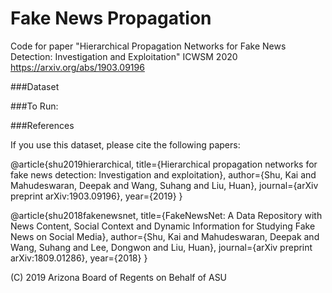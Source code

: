 # Fake News Propagation

Code for paper "Hierarchical Propagation Networks for Fake News Detection: Investigation and Exploitation" ICWSM 2020 https://arxiv.org/abs/1903.09196

###Dataset


###To Run:


###References

If you use this dataset, please cite the following papers:

@article{shu2019hierarchical,
  title={Hierarchical propagation networks for fake news detection: Investigation and exploitation},
  author={Shu, Kai and Mahudeswaran, Deepak and Wang, Suhang and Liu, Huan},
  journal={arXiv preprint arXiv:1903.09196},
  year={2019}
}

@article{shu2018fakenewsnet,
  title={FakeNewsNet: A Data Repository with News Content, Social Context and Dynamic Information for Studying Fake News on Social Media},
  author={Shu, Kai and  Mahudeswaran, Deepak and Wang, Suhang and Lee, Dongwon and Liu, Huan},
  journal={arXiv preprint arXiv:1809.01286},
  year={2018}
}

(C) 2019 Arizona Board of Regents on Behalf of ASU
